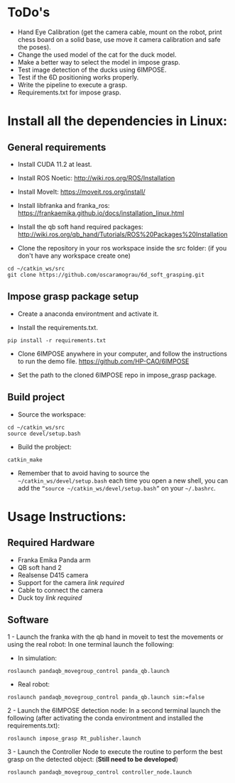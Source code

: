 # ToDo's
- Hand Eye Calibration (get the camera cable, mount on the robot, print chess board on a solid base, use move it camera calibration and safe the poses).
- Change the used model of the cat for the duck model.
- Make a better way to select the model in impose grasp.
- Test image detection of the ducks using 6IMPOSE.
- Test if the 6D positioning works properly.
- Write the pipeline to execute a grasp.
- Requirements.txt for impose grasp.

# Install all the dependencies in Linux:
## General requirements
- Install CUDA 11.2 at least.

- Install ROS Noetic: http://wiki.ros.org/ROS/Installation

- Install MoveIt: https://moveit.ros.org/install/

- Install libfranka and franka_ros: https://frankaemika.github.io/docs/installation_linux.html

- Install the qb soft hand required packages: http://wiki.ros.org/qb_hand/Tutorials/ROS%20Packages%20Installation

- Clone the repository in your ros workspace inside the src folder: (if you don't have any workspace create one)
```
cd ~/catkin_ws/src
git clone https://github.com/oscaramograu/6d_soft_grasping.git
```

## Impose grasp package setup
- Create a anaconda environtment and activate it.

- Install the requirements.txt.
```
pip install -r requirements.txt
```

- Clone 6IMPOSE anywhere in your computer, and follow the instructions to run the demo file. https://github.com/HP-CAO/6IMPOSE

- Set the path to the cloned 6IMPOSE repo in impose_grasp package.


## Build project
- Source the workspace:
```
cd ~/catkin_ws/src
source devel/setup.bash
```

- Build the probject:
```
catkin_make
```
- Remember that to avoid having to source the ```~/catkin_ws/devel/setup.bash``` each time you open a new shell, you can add the ```“source ~/catkin_ws/devel/setup.bash”``` on your ```~/.bashrc```.

# Usage Instructions:
## Required Hardware
- Franka Emika Panda arm
- QB soft hand 2
- Realsense D415 camera
- Support for the camera _link required_ 
- Cable to connect the camera
- Duck toy _link required_

## Software
1 - Launch the franka with the qb hand in moveit to test the movements or using the real robot:
In one terminal launch the following:
- In simulation:
```
roslaunch pandaqb_movegroup_control panda_qb.launch
```

- Real robot:
```
roslaunch pandaqb_movegroup_control panda_qb.launch sim:=false
```

2 - Launch the 6IMPOSE detection node:
In a second terminal launch the following (after activating the conda environtment and installed the requirements.txt):

```
roslaunch impose_grasp Rt_publisher.launch
```

3 - Launch the Controller Node to execute the routine to perform the best grasp on the detected object: (**Still need to be developed**)
```
roslaunch pandaqb_movegroup_control controller_node.launch
```
